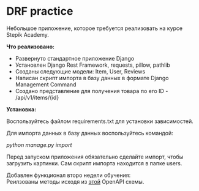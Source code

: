 # DRF practice

Небольшое приложение, которое требуется реализовать на курсе Stepik Academy.

**Что реализовано:**
- Развернуто стандартное приложение Django
- Установлен Django Rest Framework, requests, pillow, pathlib
- Созданы следующие модели: Item, User, Reviews
- Написан скрипт импорта в базу данных в формате Django Management Command
- Создано представлениe для получения товара по его ID - /api/v1/items/{id}

**Установка:**

Воспользуйтесь файлом requirements.txt для установки зависимостей.

Для импорта данных в базу данных воспользуйтесь командой:

*python manage.py import*

Перед запуском приложения обязательно сделайте импорт, чтобы загрузить картинки.
Сам скрипт импорта находится в папке users.

Добавлен функционал второ недели обучения:  
Реилзованы методы исходя из [этой](https://editor.swagger.io/?url=https://gist.githubusercontent.com/k0t3n/f2207e98bdc80c81ee54dc011366f385/raw/schema.json) OpenAPI схемы.
